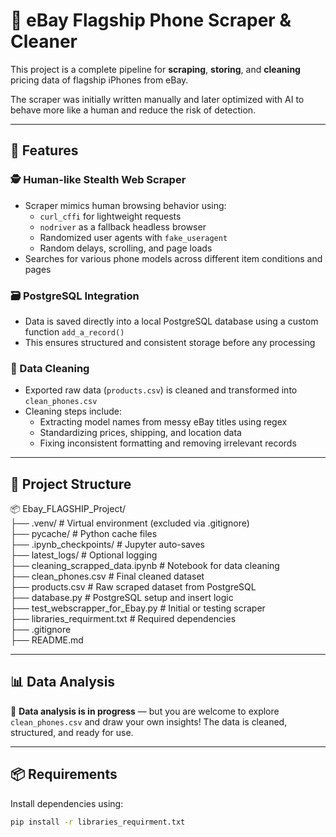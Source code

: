 # 📱 eBay Flagship Phone Scraper & Cleaner

This project is a complete pipeline for **scraping**, **storing**, and **cleaning** pricing data of flagship iPhones from eBay. 

The scraper was initially written manually and later optimized with AI to behave more like a human and reduce the risk of detection.

---

## 🚀 Features

### 🕵️ Human-like Stealth Web Scraper
- Scraper mimics human browsing behavior using:
  - `curl_cffi` for lightweight requests
  - `nodriver` as a fallback headless browser
  - Randomized user agents with `fake_useragent`
  - Random delays, scrolling, and page loads
- Searches for various phone models across different item conditions and pages

### 🗃️ PostgreSQL Integration
- Data is saved directly into a local PostgreSQL database using a custom function `add_a_record()`
- This ensures structured and consistent storage before any processing

### 🧹 Data Cleaning
- Exported raw data (`products.csv`) is cleaned and transformed into `clean_phones.csv`
- Cleaning steps include:
  - Extracting model names from messy eBay titles using regex
  - Standardizing prices, shipping, and location data
  - Fixing inconsistent formatting and removing irrelevant records

---

## 📁 Project Structure
📦 Ebay_FLAGSHIP_Project/<br>
├── .venv/ # Virtual environment (excluded via .gitignore)<br>
├── pycache/ # Python cache files<br>
├── .ipynb_checkpoints/ # Jupyter auto-saves<br>
├── latest_logs/ # Optional logging<br>
├── cleaning_scrapped_data.ipynb # Notebook for data cleaning<br>
├── clean_phones.csv # Final cleaned dataset<br>
├── products.csv # Raw scraped dataset from PostgreSQL<br>
├── database.py # PostgreSQL setup and insert logic<br>
├── test_webscrapper_for_Ebay.py # Initial or testing scraper<br>
├── libraries_requirment.txt # Required dependencies<br>
├── .gitignore<br>
├── README.md<br>


---

## 📊 Data Analysis

🚧 **Data analysis is in progress** — but you are welcome to explore `clean_phones.csv` and draw your own insights! The data is cleaned, structured, and ready for use.

---

## 📦 Requirements

Install dependencies using:

```bash
pip install -r libraries_requirment.txt

